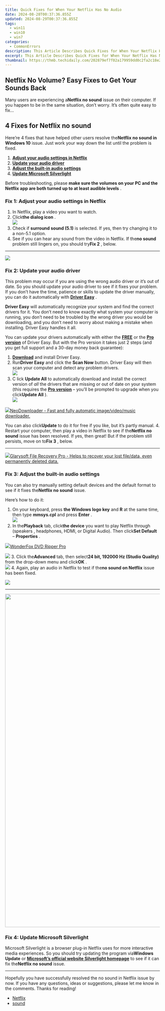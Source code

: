 ```yaml
---
title: Quick Fixes for When Your Netflix Has No Audio
date: 2024-08-28T00:37:36.855Z
updated: 2024-08-29T00:37:36.855Z
tags:
  - win11
  - win10
  - win7
categories:
  - CommonErrors
description: This Article Describes Quick Fixes for When Your Netflix Has No Audio
excerpt: This Article Describes Quick Fixes for When Your Netflix Has No Audio
thumbnail: https://thmb.techidaily.com/202879ef7f02a179959dd0c2fa2c18e23fdc8822666d6240110addaa046f6e87.jpg
---
```


## Netflix No Volume? Easy Fixes to Get Your Sounds Back

Many users are experiencing a**Netflix no sound** issue on their computer. If you happen to be in the same situation, don’t worry. It’s often quite easy to fix…

## 4 Fixes for **Netflix no sound**

 Here’re 4 fixes that have helped other users resolve the**Netflix no sound in Windows 10** issue. Just work your way down the list until the problem is fixed.

1. [**Adjust your audio settings in Netflix**](https://tools.techidaily.com/drivereasy/download/)
2. [**Update your audio driver**](https://tools.techidaily.com/drivereasy/download/)
3. [**Adjust the built-in audio settings**](https://tools.techidaily.com/drivereasy/download/)
4. [**Update Microsoft Silverlight**](https://tools.techidaily.com/drivereasy/download/)

 Before troubleshooting, please **make sure the volumes on your PC and the Netflix app are both turned up to at least audible levels** .

### Fix 1: Adjust your audio settings in Netflix

1. In Netflix, play a video you want to watch.
2. Click**the dialog icon** .  
![](https://images.drivereasy.com/wp-content/uploads/2019/01/img_5c3816904a78d.jpg)
3. Check if **surround sound (5.1)** is selected. If yes, then try changing it to a non-5.1 option.
4. See if you can hear any sound from the video in Netflix. If the**no sound** problem still lingers on, you should try**Fix 2** , below.

---

<!-- affiliate ads begin -->
<a href="https://secure.2checkout.com/order/checkout.php?PRODS=19080710&QTY=1&AFFILIATE=108875&CART=1"><img src="https://smart-seo-tool.com/images/SmartSEOAuditorBox.png" border="0"></a>
<!-- affiliate ads end -->
### Fix 2: Update your audio driver

 This problem may occur if you are using the wrong audio driver or it’s out of date. So you should update your audio driver to see if it fixes your problem. If you don’t have the time, patience or skills to update the driver manually, you can do it automatically with **[Driver Easy](https://tools.techidaily.com/drivereasy/download/)**  .

**Driver Easy** will automatically recognize your system and find the correct drivers for it. You don’t need to know exactly what system your computer is running, you don’t need to be troubled by the wrong driver you would be downloading, and you don’t need to worry about making a mistake when installing. Driver Easy handles it all.

 You can update your drivers automatically with either the **[FREE](https://tools.techidaily.com/drivereasy/download/)**  or the **[Pro version](https://tools.techidaily.com/drivereasy/download/)**  of Driver Easy. But with the Pro version it takes just 2 steps (and you get full support and a 30-day money back guarantee):

1. [**Download**](https://tools.techidaily.com/drivereasy/download/) and install Driver Easy.
2. Run**Driver Easy** and click the **Scan Now** button. Driver Easy will then scan your computer and detect any problem drivers.  
![](https://images.drivereasy.com/wp-content/uploads/2019/01/img_5c380344efdc2.jpg)
3. C  lick **Update All** to automatically download and install the correct version of _all_  the drivers that are missing or out of date on your system (this requires the **[Pro version](https://tools.techidaily.com/drivereasy/download/)**  – you’ll be prompted to upgrade when you click**Update All** ).  
![](https://images.drivereasy.com/wp-content/uploads/2019/01/img_5c38035854a95.jpg)  

<!-- affiliate ads begin -->
<a href="https://secure.2checkout.com/order/checkout.php?PRODS=4559731&QTY=1&AFFILIATE=108875&CART=1"><img src="http://www.neowise.com/images/nd-ss-w200.jpg" border="0">NeoDownloader - Fast and fully automatic image/video/music downloader. </a>
<!-- affiliate ads end -->
 You can also click**Update** to do it for free if you like, but it’s partly manual.
4. Restart your computer, then play a video in Netflix to see if the**Netflix no sound** issue has been resolved. If yes, then great! But if the problem still persists, move on to**Fix 3** , below.

---

<!-- affiliate ads begin -->
<a href="https://order.glarysoft.com/order/checkout.php?PRODS=35408920&QTY=1&AFFILIATE=108875&CART=1"><img src="https://secure.avangate.com/images/merchant/6734fa703f6633ab896eecbdfad8953a/products/FR-200-1.png" border="0">Glarysoft File Recovery Pro - Helps to recover your lost file/data, even permanently deleted data. </a>
<!-- affiliate ads end -->
### Fix 3: Adjust the built-in audio settings

 You can also try manually setting default devices and the default format to see if it fixes the**Netflix no sound** issue.

Here’s how to do it:

1. On your keyboard, press **the Windows logo key**  and **R** at the same time, then type **mmsys.cpl**  and press **Enter** .  
![](https://images.drivereasy.com/wp-content/uploads/2019/01/img_5c3805c15306f.png)
2. In the**Playback** tab, click**the device** you want to play Netflix through (speakers , headphones, HDMI, or Digital Audio). Then click**Set Default** – **Properties** .  
<!-- affiliate ads begin -->
<a href="https://secure.2checkout.com/order/checkout.php?PRODS=3922934&QTY=1&AFFILIATE=108875&CART=1"><img src="https://secure.avangate.com/images/merchant/4b0a0290ad7df100b77e86839989a75e/products/ripperpro.png" border="0">WonderFox DVD Ripper Pro</a>
<!-- affiliate ads end -->
![](https://images.drivereasy.com/wp-content/uploads/2019/01/img_5c380de82d06b.jpg)
3. Click the**Advanced** tab, then select**24 bit, 192000 Hz (Studio Quality)** from the drop-down menu and click**OK** .  
![](https://images.drivereasy.com/wp-content/uploads/2019/01/img_5c3806f1e7aaf.jpg)
4. Again, play an audio in Netflix to test if the**no sound on Netflix** issue has been fixed.
<!-- affiliate ads begin -->
<a href="https://estore.winxdvd.com/order/checkout.php?PRODS=12653808&QTY=1&AFFILIATE=108875&CART=1"><img src="https://www.winxdvd.com/affiliate/new-banner/wt-500x500.jpg" border="0"></a>
<!-- affiliate ads end -->

---

<!-- affiliate ads begin -->
<a href="https://parisrhonecom.sjv.io/c/5597632/1922358/21553" target="_top" id="1922358"><img src="//a.impactradius-go.com/display-ad/21553-1922358" border="0" alt="" width="1080" height="1080"/></a><img height="0" width="0" src="https://imp.pxf.io/i/5597632/1922358/21553" style="position:absolute;visibility:hidden;" border="0" />
<!-- affiliate ads end -->
### Fix 4: Update Microsoft Silverlight

 Microsoft Silverlight is a browser plug-in Netflix uses for more interactive media experiences. So you should try updating the program via**Windows Update** or **[Microsoft’s official website Silverlight homepage](https://www.microsoft.com/getsilverlight/get-started/install/default?reason=unsupportedplatform)**  to see if it can fix the**Netflix no sound** issue.

---

 Hopefully you have successfully resolved the no sound in Netflix issue by now. If you have any questions, ideas or suggestions, please let me know in the comments. Thanks for reading!

* [Netflix](https://tools.techidaily.com/drivereasy/download/)
* [sound](https://tools.techidaily.com/drivereasy/download/)

<ins class="adsbygoogle"
     style="display:block"
     data-ad-format="autorelaxed"
     data-ad-client="ca-pub-7571918770474297"
     data-ad-slot="1223367746"></ins>



<ins class="adsbygoogle"
     style="display:block"
     data-ad-client="ca-pub-7571918770474297"
     data-ad-slot="8358498916"
     data-ad-format="auto"
     data-full-width-responsive="true"></ins>



